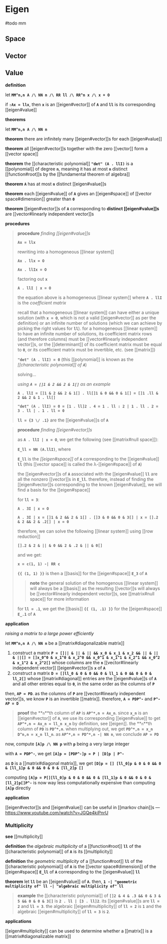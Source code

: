 # Eigen

#todo mm

## Space

## Vector

## Value

**definition**

let **`MM^n,n A /\ NN n /\ RR ll /\ RR^n x /\ x + O`**

if **`:Ax = llx`**, then **`x`** is an [[eigen#vector]] of **`A`** and **`ll`** is its corresponding [[eigen#value]]

**theorems**

let **`MM^n,n A /\ NN n`**

**theorem** there are infinitely many [[eigen#vector]]s for each [[eigen#value]]

**theorem** all [[eigen#vector]]s together with the zero [[vector]] form a [[vector space]]

**theorem** the [[characteristic polynomial]] **`"det" (A . llI)`** is a [[polynomial]] of degree **`n`**, meaning it has at most **`n`** distinct [[function#root]]s by the [[fundamental theorem of algebra]]

**theorem** **`A`** has at most **`n`** distinct [[eigen#value]]s

**theorem** each [[eigen#value]] of **`A`** gives an [[eigen#space]] of [[vector space#dimension]] greater than **`0`**

**theorem** [[eigen#vector]]s of **`A`** corresponding to **distinct [[eigen#value]]s** are [[vector#linearly independent vector]]s

**procedures**

> **procedure** _finding [[eigen#value]]s_
>
> **`Ax = llx`**
>
> rewriting into a homogeneous [[linear system]]
>
> **`Ax . llx = O`**
>
> **`Ax . llIx = O`**
>
> factoring out **`x`**
>
> **`A . llI | x = O`**
>
> the equation above is a homogeneous [[linear system]] where **`A . llI`** is the _coefficient matrix_
>
> recall that a homogeneous [[linear system]] can have either a unique solution (with **`x = O`**, which is not a valid [[eigen#vector]] as per the definition) or an infinite number of solutions (which we can achieve by picking the right values for **`ll`**). for a homogeneous [[linear system]] to have an infinite number of solutions, its coefficient matrix rows (and therefore columns) must be [[vector#linearly independent vector]]s, or the [[determinant]] of its coefficient matrix must be equal to **`0`**, or its coefficient matrix must be invertible, etc. (see [[matrix]])
>
> **`"det" (A . llI) = 0`** (this [[polynomial]] is known as the _[[characteristic polynomial]] of **`A`**_)
>
> solving...
>
> _using **`A = []1 & 2 && 2 & 1[]`** as an example_
>
> **`A . llI = []1 & 2 && 2 & 1[] . ll[]1 & 0 && 0 & 1[] = []1 .ll & 2 && 2 & 1 . ll[]`**
>
> **`"det" (A . llI) = 0 = [1 . ll]2 . 4 = 1 . ll : 2 | 1 . ll . 2 = 3 . ll | . 1 . ll = 0`**
>
> **`ll = {3 \/ .1}`** are the [[eigen#value]]s of **`A`**

> **procedure** _finding [[eigen#vector]]s_
>
> as **`A . llI | x = O`**, we get the following (see [[matrix#null space]]):
>
> **`E_ll = NN (A.llI)`**, where
>
> **`E_ll`** is the _[[eigen#space]]_ of **`A`** corresponding to the [[eigen#value]] **`ll`** (this [[vector space]] is called the &lambda;-[[eigen#space]] of **`A`**)
>
> the [[eigen#vector]]s of **`A`** associated with the [[eigen#value]] **`ll`** are all the nonzero [[vector]]s in **`E_ll`**. therefore, instead of finding the [[eigen#vector]]s corresponding to the known [[eigen#value]], we will find a basis for the [[eigen#space]]
>
> for **`ll = 3`**:
>
> **`A . 3I | x = O`**
>
> **`A . 3I | x = []1 & 2 && 2 & 1[] . []3 & 0 && 0 & 3[] | x = [].2 & 2 && 2 & .2[] | x = 0`**
>
> therefore, we can solve the following [[linear system]] using [[row reduction]]
>
> **`[].2 & 2 & || & 0 && 2 & .2 & || & 0[]`**
>
> and we get:
>
> **`x = c(1, 1) -| RR c`**
>
> **`{{ (1, 1) }}`** is then a [[basis]] for the [[eigen#space]] **`E_3`** of **`A`**
>
> > **note** the general solution of the homogenous [[linear system]] will always be a [[basis]] as the resulting [[vector]]s will always be [[vector#linearly independent vector]]s, see [[matrix#null space]] for more information
>
> for **`ll = .1`**, we get the [[basis]] **`{{ (1, .1) }}`** for the [[eigen#space]] **`E_.1`** of **`A`**

**application**

_raising a matrix to a large power efficiently_

let **`MM^n,n A /\ NN n`** be a [[matrix#diagonalizable matrix]]

1.  construct a matrix **`P = []|| & || & || && x_0 & x_1 & x_2 && || & || & ||[] = []x_0^0 & x_1^0 & x_2^0 && x_0^1 & x_1^1 & x_2^1 && x_0^2 & x_1^2 & x_2^2[]`** whose columns are the **`n`** [[vector#linearly independent vector]] [[eigen#vector]]s **`x`** of **`A`**
2.  construct a matrix **`D = []ll_0 & 0 & 0 && 0 & ll_1 & 0 && 0 & 0 & ll_2[]`** whose [[matrix#diagonal]] entries are the [[eigen#value]]s of **`A`** and all other entries equal to **`0`**, in the same order as the columns of **`P`**

then, **`AP = PD`**. as the columns of **`P`** are [[vector#linearly independent vector]]s, we know **`P`** is an invertible [[matrix]]. therefore, **`A = PDP^-`** and **`P^- AP = D`**

> **proof** the **`n`**th column of **`AP`** is **`AP^*,n = Ax_n`**. since **`x_n`** is an [[eigen#vector]] of **`A`**, we use its corresponding [[eigen#value]] to get **`AP^*,n = Ax_n = ll_n x_n`** by definition, see [[eigen]]. the **`n`**th column of **`PD`** is **`PD^*,n`**. when multiplying out, we get **`PD^*,n = x_n D^n,n = x_n ll_n`**. as **`AP^*,n = PD^*,n -| NN n`**, we conclude **`AP = PD`**

now, compute **`[A]p /\ NN p`** with **`p`** being a very large integer

with **`A = PDP^-`**, we get **`[A]p = [PDP^-]p = P | [D]p | P^-`**

as **`D`** is a [[matrix#diagonal matrix]], we get **`[D]p = [] [ll_0]p & 0 & 0 && 0 & [ll_1]p & 0 && 0 & 0 & [ll_2]p []`**

computing **`[A]p = P[][ll_0]p & 0 & 0 && 0 & [ll_1]p & 0 && 0 & 0 & [ll_2]p[]P^-`** is now way less computationally expensive than computing **`[A]p`** directly

**application**

[[eigen#vector]]s and [[eigen#value]] can be useful in [[markov chain]]s &mdash; <https://www.youtube.com/watch?v=JGQe4kiPnrU>

### Multiplicity

**see** [[multiplicity]]

**definition** the _algebraic multiplicity_ of a [[function#root]] **`ll`** of the [[characteristic polynomial]] of **`A`** is its [[multiplicity]]

**definition** the _geometric multiplicity_ of a [[function#root]] **`ll`** of the [[characteristic polynomial]] of **`A`** is the [[vector space#dimension]] of the [[eigen#space]] **`E_ll`** of **`A`** corresponding to the [[eigen#value]] **`ll`**

**theorem** let **`ll`** be an [[eigen#value]] of **`A`**. then, **`1 -| "geometric multiplicity of" ll -| "algebraic multiplicity of" ll`**

> **example** the [[characteristic polynomial]] of **`[]2 & 4 & .3 && 0 & 3 & 5 && 0 & 0 & 3[]`** is **`2 . ll | [3 . ll]2`**. its [[eigen#value]]s are **`ll = 2`** and **`ll = 3`**. the algebraic [[eigen#multiplicity]] of **`ll = 2`** is **`1`** and the algebraic [[eigen#multiplicity]] of **`ll = 3`** is **`2`**.

**applications**

[[eigen#multiplicity]] can be used to determine whether a [[matrix]] is a [[matrix#diagonalizable matrix]]
